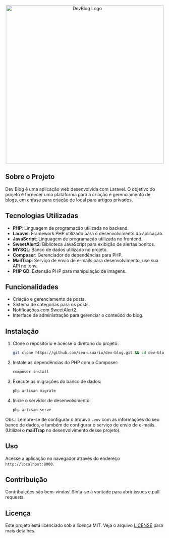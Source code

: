 <p align="center">
  <img src="https://github.com/user-attachments/assets/75cdc979-0f5f-4d97-a61d-88779c491ae2" alt="DevBlog Logo" width="500" style="max-width: 100%; height: auto;">
</p>

## Sobre o Projeto

Dev Blog é uma aplicação web desenvolvida com Laravel. O objetivo do projeto é fornecer uma plataforma para a criação e gerenciamento de blogs, em enfase para criação de local para artigos privados.

## Tecnologias Utilizadas

- **PHP**: Linguagem de programação utilizada no backend.
- **Laravel**: Framework PHP utilizado para o desenvolvimento da aplicação.
- **JavaScript**: Linguagem de programação utilizada no frontend.
- **SweetAlert2**: Biblioteca JavaScript para exibição de alertas bonitos.
- **MYSQL**: Banco de dados utilizado no projeto.
- **Composer**: Gerenciador de dependências para PHP.
- **MailTrap**: Serviço de envio de e-mails para desenvolvimento, use sua API no .env.
- **PHP GD**: Extensão PHP para manipulação de imagens.

## Funcionalidades

- Criação e gerenciamento de posts.
- Sistema de categorias para os posts.
- Notificações com SweetAlert2.
- Interface de administração para gerenciar o conteúdo do blog.

## Instalação

1. Clone o repositório e acesse o diretório do projeto:
    ```sh
    git clone https://github.com/seu-usuario/dev-blog.git && cd dev-blog
    ```

2. Instale as dependências do PHP com o Composer:
    ```sh
    composer install
    ```

3. Execute as migrações do banco de dados:
    ```sh
    php artisan migrate
    ```

4. Inicie o servidor de desenvolvimento:
    ```sh
    php artisan serve
    ```
Obs.: Lembre-se de configurar o arquivo `.env` com as informações do seu banco de dados, e também de configurar o serviço de envio de e-mails. (Utilizei o **mailTrap** no desenvolvimento desse projeto).

## Uso

Acesse a aplicação no navegador através do endereço `http://localhost:8000`.
    
## Contribuição

Contribuições são bem-vindas! Sinta-se à vontade para abrir issues e pull requests.

## Licença

Este projeto está licenciado sob a licença MIT. Veja o arquivo [LICENSE](LICENSE) para mais detalhes.
